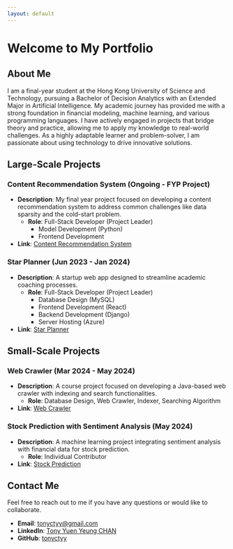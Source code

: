 ```yaml
---
layout: default
---
```


# Welcome to My Portfolio
## About Me
I am a final-year student at the Hong Kong University of Science and Technology, pursuing a Bachelor of Decision Analytics with an Extended Major in Artificial Intelligence. My academic journey has provided me with a strong foundation in financial modeling, machine learning, and various programming languages. I have actively engaged in projects that bridge theory and practice, allowing me to apply my knowledge to real-world challenges. As a highly adaptable learner and problem-solver, I am passionate about using technology to drive innovative solutions.

## Large-Scale Projects
### Content Recommendation System (Ongoing - FYP Project)
- **Description**: My final year project focused on developing a content recommendation system to address common challenges like data sparsity and the cold-start problem.
  - **Role**: Full-Stack Developer (Project Leader)
    - Model Development (Python)
    - Frontend Development 
- **Link**: [Content Recommendation System](/My-Projects/projects/content-recommendation)

### Star Planner (Jun 2023 - Jan 2024)
- **Description**: A startup web app designed to streamline academic coaching processes.
  - **Role**: Full-Stack Developer (Project Leader)
    - Database Design (MySQL)
    - Frontend Development (React)
    - Backend Development (Django)
    - Server Hosting (Azure)
- **Link**: [Star Planner](/My-Projects/projects/star-planner)

## Small-Scale Projects
### Web Crawler (Mar 2024 - May 2024)
- **Description**: A course project focused on developing a Java-based web crawler with indexing and search functionalities.
  - **Role**: Database Design, Web Crawler, Indexer, Searching Algorithm
- **Link**: [Web Crawler](/My-Projects/projects/web-crawler)

### Stock Prediction with Sentiment Analysis (May 2024)
- **Description**: A machine learning project integrating sentiment analysis with financial data for stock prediction.
  - **Role**: Individual Contributor
- **Link**: [Stock Prediction](/My-Projects/projects/stock-sentiment)

<!-- Add more projects here -->

## Contact Me
Feel free to reach out to me if you have any questions or would like to collaborate.

- **Email**: [tonyctyy@gmail.com](mailto:tonyctyy@gmail.com)
- **LinkedIn**: [Tony Yuen Yeung CHAN](https://www.linkedin.com/in/tonyctyy/)
- **GitHub**: [tonyctyy](https://github.com/tonyctyy)   
